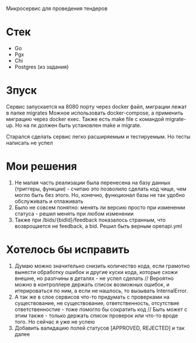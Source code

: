 Микросервис для проведения тендеров

# Стек

- Go
- Pgx
- Chi
- Postgres (из задания)

# Зпуск
Сервис запускается на 8080 порту через docker файл, миграции лежат в папке migrates
Можное использовать docker-compose, а применить миграцию через docker exec.
Также есть make file с командой migrate-up. Но на пк должен быть установлен make и migrate.


Старался сделать сервис легко расширяемым и тестируемым. Но тесты написать не успел

# Мои решения
1) Не малая часть реализации была перенесена на базу данных (триггеры, функции) - считаю это позволило сделать код чище, чем могло быть без этого. Но, конечно, функционал базы не так удобно обслуживать и отлаживать
2) Было не совсем понятно: менять ли версию просто при изменении статуса - решил менять при любом изменении
3) Также при /bids/{bidId}/feedback показалось странным, что возврощается не feedback, а bid. Решил быть верным openapi.yml

# Хотелось бы исправить
1) Думаю можно значительно снизить количество кода, если грамотно вынести обработку ошибок и другие куски кода, которые схожи внешне, но разлчины в деталях - не успел сделать  // Вероятно можно в контроллере держать список возможных ошибок, и итерироваться по ним, а если не нашлось, то вызывать InternalError.
2) А так же в слое сервисов что-то придумать с проверками на существование, не существование, ответственность, отсутствие ответственностие - тоже помогло бы сократить код  // Быть может с этим также - только держать список проверок или что-то вроде того. Но сейчас я уже не успею
3) Добавить валидацию полей статусов [APPROVED, REJECTED] и так далее
